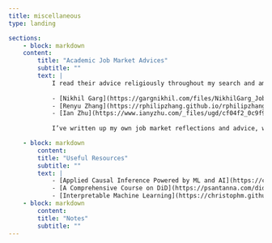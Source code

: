 ```yaml
---
title: miscellaneous
type: landing

sections:
    - block: markdown
    content:
        title: "Academic Job Market Advices"
        subtitle: ""
        text: |
            I read their advice religiously throughout my search and am incredibly grateful for the invaluable guidance they provided.
            
            - [Nikhil Garg](https://gargnikhil.com/files/NikhilGarg_JobMarketAdvice.pdf)
            - [Renyu Zhang](https://rphilipzhang.github.io/rphilipzhang/Reflection_OM_Job_Market_Philip_Zhang.pdf)
            - [Ian Zhu](https://www.ianyzhu.com/_files/ugd/cf04f2_0c9f9843a42141c59cb7048c6eabc340.pdf)
            
            I’ve written up my own job market reflections and advice, which I’m happy to share privately if you’re interested!

    - block: markdown
        content:
        title: "Useful Resources"
        subtitle: ""
        text: |
            - [Applied Causal Inference Powered by ML and AI](https://causalml-book.org/)
            - [A Comprehensive Course on DiD](https://psantanna.com/did-resources/)
            - [Interpretable Machine Learning](https://christophm.github.io/interpretable-ml-book/)
    - block: markdown
        content:
        title: "Notes"
        subtitle: ""
---
```

